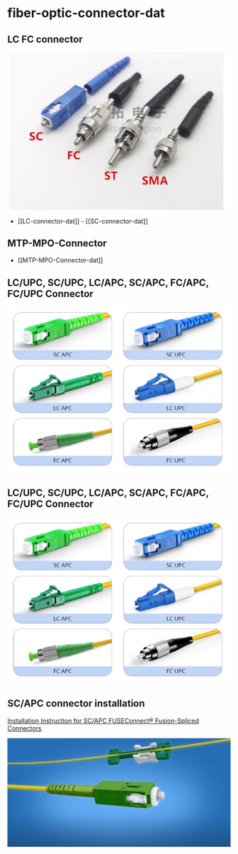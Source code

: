 
# fiber-optic-connector-dat


## LC FC connector 

![](2025-04-24-18-03-15.png)

- [[LC-connector-dat]] - [[SC-connector-dat]]


## MTP-MPO-Connector

- [[MTP-MPO-Connector-dat]]


## LC/UPC, SC/UPC, LC/APC, SC/APC, FC/APC, FC/UPC Connector

![](2025-04-22-12-19-33.png)




## LC/UPC, SC/UPC, LC/APC, SC/APC, FC/APC, FC/UPC Connector

![](2025-04-22-12-19-33.png)




## SC/APC connector installation 

[Installation Instruction for SC/APC FUSEConnect® Fusion-Spliced Connectors](https://www.youtube.com/watch?v=JnqhVENXHjU)

![](2025-04-22-12-22-34.png)







